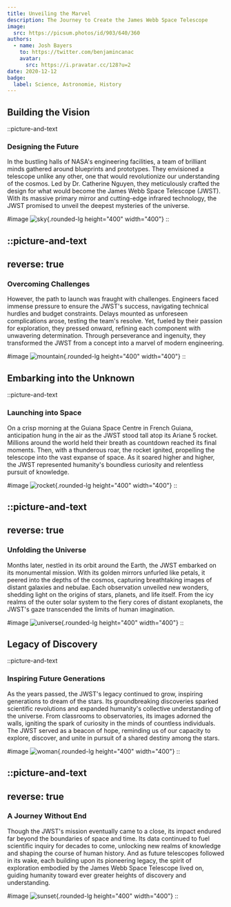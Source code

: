 ```yaml
---
title: Unveiling the Marvel
description: The Journey to Create the James Webb Space Telescope
image:
  src: https://picsum.photos/id/903/640/360
authors:
  - name: Josh Bayers
    to: https://twitter.com/benjamincanac
    avatar:
      src: https://i.pravatar.cc/128?u=2
date: 2020-12-12
badge:
  label: Science, Astronomie, History
---
```


## Building the Vision

::picture-and-text

### Designing the Future

In the bustling halls of NASA's engineering facilities, a team of brilliant minds gathered around
blueprints and prototypes. They envisioned a telescope unlike any other, one that would
revolutionize our understanding of the cosmos. Led by Dr. Catherine Nguyen, they meticulously
crafted the design for what would become the James Webb Space Telescope (JWST). With its massive
primary mirror and cutting-edge infrared technology, the JWST promised to unveil the deepest
mysteries of the universe.

#image ![sky](https://picsum.photos/id/120/400/400){.rounded-lg height="400" width="400"} ::

## ::picture-and-text

## reverse: true

### Overcoming Challenges

However, the path to launch was fraught with challenges. Engineers faced immense pressure to ensure
the JWST's success, navigating technical hurdles and budget constraints. Delays mounted as
unforeseen complications arose, testing the team's resolve. Yet, fueled by their passion for
exploration, they pressed onward, refining each component with unwavering determination. Through
perseverance and ingenuity, they transformed the JWST from a concept into a marvel of modern
engineering.

#image ![mountain](https://picsum.photos/id/235/400/400){.rounded-lg height="400" width="400"} ::

## Embarking into the Unknown

::picture-and-text

### Launching into Space

On a crisp morning at the Guiana Space Centre in French Guiana, anticipation hung in the air as the
JWST stood tall atop its Ariane 5 rocket. Millions around the world held their breath as countdown
reached its final moments. Then, with a thunderous roar, the rocket ignited, propelling the
telescope into the vast expanse of space. As it soared higher and higher, the JWST represented
humanity's boundless curiosity and relentless pursuit of knowledge.

#image ![rocket](https://picsum.photos/id/137/400/400){.rounded-lg height="400" width="400"} ::

## ::picture-and-text

## reverse: true

### Unfolding the Universe

Months later, nestled in its orbit around the Earth, the JWST embarked on its monumental mission.
With its golden mirrors unfurled like petals, it peered into the depths of the cosmos, capturing
breathtaking images of distant galaxies and nebulae. Each observation unveiled new wonders, shedding
light on the origins of stars, planets, and life itself. From the icy realms of the outer solar
system to the fiery cores of distant exoplanets, the JWST's gaze transcended the limits of human
imagination.

#image ![universe](https://picsum.photos/id/974/400/400){.rounded-lg height="400" width="400"} ::

## Legacy of Discovery

::picture-and-text

### Inspiring Future Generations

As the years passed, the JWST's legacy continued to grow, inspiring generations to dream of the
stars. Its groundbreaking discoveries sparked scientific revolutions and expanded humanity's
collective understanding of the universe. From classrooms to observatories, its images adorned the
walls, igniting the spark of curiosity in the minds of countless individuals. The JWST served as a
beacon of hope, reminding us of our capacity to explore, discover, and unite in pursuit of a shared
destiny among the stars.

#image ![woman](https://picsum.photos/id/550/400/400){.rounded-lg height="400" width="400"} ::

## ::picture-and-text

## reverse: true

### A Journey Without End

Though the JWST's mission eventually came to a close, its impact endured far beyond the boundaries
of space and time. Its data continued to fuel scientific inquiry for decades to come, unlocking new
realms of knowledge and shaping the course of human history. And as future telescopes followed in
its wake, each building upon its pioneering legacy, the spirit of exploration embodied by the James
Webb Space Telescope lived on, guiding humanity toward ever greater heights of discovery and
understanding.

#image ![sunset](https://picsum.photos/id/967/400/400){.rounded-lg height="400" width="400"} ::
